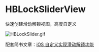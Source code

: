 # HBLockSliderView
快速创建滑动解锁视图，高度自定义

![HBLockSlider.gif](http://upload-images.jianshu.io/upload_images/2100810-4e0d5ac91711e2b9.gif?imageMogr2/auto-orient/strip)

配套简书文章：[iOS 自定义实现滑动解锁功能](http://www.jianshu.com/p/c162afefe713)

